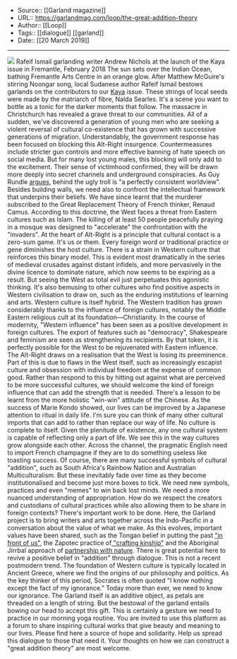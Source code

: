 ﻿
  * Source:: [[Garland magazine]]
  * URL:: https://garlandmag.com/loop/the-great-addition-theory
  * Author:: [[Loop]]
  * Tags:: [[dialogue]] [[garland]]
  * Date:: [[20 March 2019]]


* * *
[![](https://garlandmag.com/wp-content/uploads/2019/03/Andrew-Nicholls-1-e1553036492780-1024x701.jpg)](https://garlandmag.com/wp-content/uploads/2019/03/Andrew-Nicholls-1-e1553036492780.jpg)
Rafeif Ismail garlanding writer Andrew Nichols at the launch of the Kaya issue in Fremantle, February 2018
The sun sets over the Indian Ocean, bathing Fremantle Arts Centre in an orange glow. After Matthew McGuire's stirring Noongar song, local Sudanese author Rafeif Ismail bestows garlands on the contributors to our [Kaya](https://garlandmag.com/issue-10/) issue. These strings of local seeds were made by the matriarch of fibre, Nalda Searles. It's a scene you want to bottle as a tonic for the darker moments that follow.
The massacre in Christchurch has revealed a grave threat to our communities. All of a sudden, we've discovered a generation of young men who are seeking a violent reversal of cultural co-existence that has grown with successive generations of migration. Understandably, the government response has been focused on blocking this Alt-Right insurgence. Countermeasures include stricter gun controls and more effective banning of hate speech on social media.
But for many lost young males, this blocking will only add to the excitement. Their sense of victimhood confirmed, they will be drawn more deeply into secret channels and underground conspiracies.
As Guy Rundle [argues](https://www.crikey.com.au/2019/03/18/brenton-tarrant-christchurch-narrative/comment-page-2/#comment-411446), behind the ugly troll is "a perfectly consistent worldview". Besides building walls, we need also to confront the intellectual framework that underpins their beliefs. We have since learnt that the murderer subscribed to the Great Replacement Theory of French thinker, Renaud Camus. According to this doctrine, the West faces a threat from Eastern cultures such as Islam. The killing of at least 50 people peacefully praying in a mosque was designed to "accelerate" the confrontation with the "invaders".
At the heart of Alt-Right is a principle that cultural contact is a zero-sum game. It's us or them. Every foreign word or traditional practice or gene diminishes the host culture.
There is a strain in Western culture that reinforces this binary model. This is evident most dramatically in the series of medieval crusades against distant infidels, and more pervasively in the divine licence to dominate nature, which now seems to be expiring as a result. But seeing the West as total evil just perpetuates this agonistic thinking. It's also bemusing to other cultures who find positive aspects in Western civilisation to draw on, such as the enduring institutions of learning and arts. Western culture is itself hybrid. The Western tradition has grown considerably thanks to the influence of foreign cultures, notably the Middle Eastern religious cult at its foundation—Christianity.
In the course of modernity, "Western influence" has been seen as a positive development in foreign cultures. The export of features such as "democracy", Shakespeare and feminism are seen as strengthening its recipients. By that token, it is perfectly possible for the West to be rejuvenated with Eastern influence.
The Alt-Right draws on a realisation that the West is losing its preeminence. Part of this is due to flaws in the West itself, such as increasingly escapist culture and obsession with individual freedom at the expense of common good. Rather than respond to this by hitting out against what are perceived to be more successful cultures, we should welcome the kind of foreign influence that can add the strength that is needed. There's a lesson to be learnt from the more holistic "win-win" attitude of the Chinese. As the success of Marie Kondo showed, our lives can be improved by a Japanese attention to ritual in daily life. I'm sure you can think of many other cultural imports that can add to rather than replace our way of life.
No culture is complete to itself. Given the plenitude of existence, any one cultural system is capable of reflecting only a part of life. We see this in the way cultures grow alongside each other. Across the channel, the pragmatic English need to import French champagne if they are to do something useless like toasting success.
Of course, there are many successful symbols of cultural "addition", such as South Africa's Rainbow Nation and Australian Multiculturalism. But these inevitably fade over time as they become institutionalised and become just more boxes to tick. We need new symbols, practices and even "memes" to win back lost minds.
We need a more nuanced understanding of appropriation. How do we respect the creators and custodians of cultural practices while also allowing them to be share in foreign contexts? There's important work to be done.
Here, the Garland project is to bring writers and arts together across the Indo-Pacific in a conversation about the value of what we make. As this evolves, important values have been shared, such as the Tongan belief in putting the past ["in front of us"](https://garlandmag.com/article/te-moana-nui-a-kiwa/), the Zapotec practice of[ "crafting kinship"](https://garlandmag.com/issue-12/) and the Aboriginal Jirrbal approach of [partnership with nature](https://garlandmag.com/article/craft-classic-jawun/). There is great potential here to revive a positive belief in "addition" through dialogue.
This is not a recent postmodern trend. The foundation of Western culture is typically located in Ancient Greece, where we find the origins of our philosophy and politics. As the key thinker of this period, Socrates is often quoted "I know nothing except the fact of my ignorance." Today more than ever, we need to know our ignorance.
The Garland itself is an additive object, as petals are threaded on a length of string. But the bestowal of the garland entails bowing our head to accept this gift. This is certainly a gesture we need to practice in our morning yoga routine.
You are invited to use this platform as a forum to share inspiring cultural works that give beauty and meaning to our lives. Please find here a source of hope and solidarity. Help us spread this dialogue to those that need it. Your thoughts on how we can construct a "great addition theory" are most welcome. 
